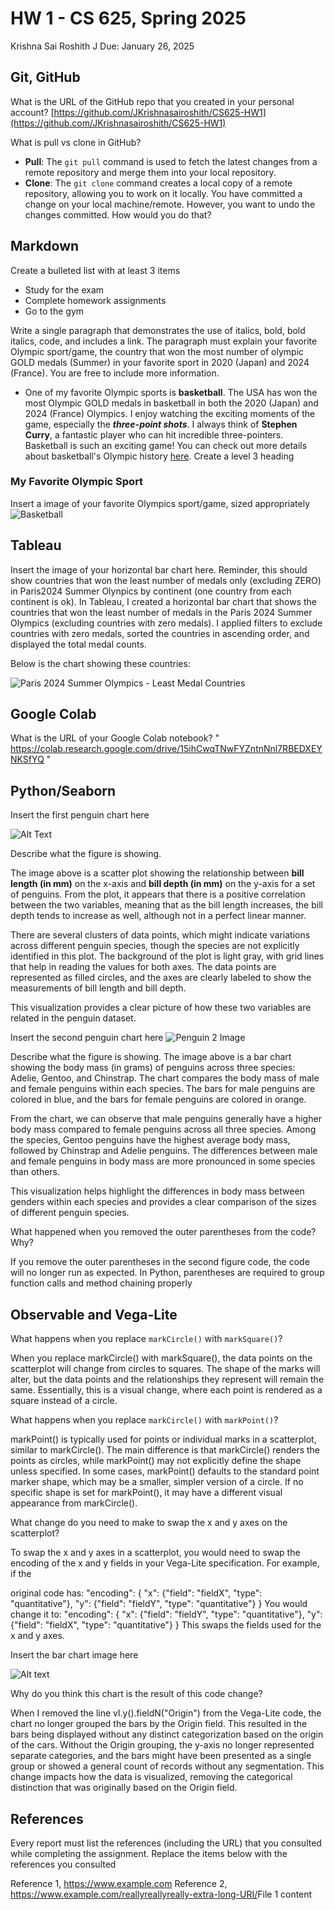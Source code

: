 # HW 1 - CS 625, Spring 2025

Krishna Sai Roshith J 
Due: January 26, 2025

## Git, GitHub

What is the URL of the GitHub repo that you created in your personal account?
   [https://github.com/JKrishnasairoshith/CS625-HW1](https://github.com/JKrishnasairoshith/CS625-HW1)

What is pull vs clone in GitHub?
-  **Pull**: The `git pull` command is used to fetch the latest changes from a remote repository and merge them into your local repository.
- **Clone**: The `git clone` command creates a local copy of a remote repository, allowing you to work on it locally.
You have committed a change on your local machine/remote. However, you want to undo the changes committed. How would you do that?

## Markdown

Create a bulleted list with at least 3 items
- Study for the exam
- Complete homework assignments
- Go to the gym

Write a single paragraph that demonstrates the use of italics, bold, bold italics, code, and includes a link. The paragraph must explain your favorite Olympic sport/game, the country that won the most number of olympic GOLD medals (Summer) in your favorite sport in 2020 (Japan) and 2024 (France). You are free to include more information.
- One of my favorite Olympic sports is **basketball**. The USA has won the most Olympic GOLD medals in basketball in both the 2020 (Japan) and 2024 (France) Olympics. I enjoy watching the exciting moments of the game, especially the **_three-point shots_**. I always think of **Stephen Curry**, a fantastic player who can hit incredible three-pointers. Basketball is such an exciting game! You can check out more details about basketball's Olympic history [here](https://en.wikipedia.org/wiki/Basketball_at_the_Summer_Olympics).
Create a level 3 heading

### My Favorite Olympic Sport

Insert a image of your favorite Olympics sport/game, sized appropriately
![Basketball](https://github.com/JKrishnasairoshith/CS625-HW1/blob/main/Basketball.jpeg)
## Tableau

Insert the image of your horizontal bar chart here. Reminder, this should show countries that won the least number of medals only (excluding ZERO) in Paris2024 Summer Olynpics by continent (one country from each continent is ok).
In Tableau, I created a horizontal bar chart that shows the countries that won the least number of medals in the Paris 2024 Summer Olympics (excluding countries with zero medals). I applied filters to exclude countries with zero medals, sorted the countries in ascending order, and displayed the total medal counts.

Below is the chart showing these countries:

![Paris 2024 Summer Olympics - Least Medal Countries](https://github.com/JKrishnasairoshith/CS625-HW1/blob/main/Sheet%201%20(2).png?raw=true)
## Google Colab

What is the URL of your Google Colab notebook? " https://colab.research.google.com/drive/15ihCwqTNwFYZntnNnl7RBEDXEYNKSfYQ "

## Python/Seaborn

Insert the first penguin chart here

![Alt Text](https://github.com/JKrishnasairoshith/CS625-HW1/blob/main/Penguin%201.png)


Describe what the figure is showing.

The image above is a scatter plot showing the relationship between **bill length (in mm)** on the x-axis and **bill depth (in mm)** on the y-axis for a set of penguins. From the plot, it appears that there is a positive correlation between the two variables, meaning that as the bill length increases, the bill depth tends to increase as well, although not in a perfect linear manner.

There are several clusters of data points, which might indicate variations across different penguin species, though the species are not explicitly identified in this plot. The background of the plot is light gray, with grid lines that help in reading the values for both axes. The data points are represented as filled circles, and the axes are clearly labeled to show the measurements of bill length and bill depth.

This visualization provides a clear picture of how these two variables are related in the penguin dataset.

Insert the second penguin chart here
![Penguin 2 Image](https://github.com/JKrishnasairoshith/CS625-HW1/blob/main/Penguin%202.png)

Describe what the figure is showing.
The image above is a bar chart showing the body mass (in grams) of penguins across three species: Adelie, Gentoo, and Chinstrap. The chart compares the body mass of male and female penguins within each species. The bars for male penguins are colored in blue, and the bars for female penguins are colored in orange.

From the chart, we can observe that male penguins generally have a higher body mass compared to female penguins across all three species. Among the species, Gentoo penguins have the highest average body mass, followed by Chinstrap and Adelie penguins. The differences between male and female penguins in body mass are more pronounced in some species than others.

This visualization helps highlight the differences in body mass between genders within each species and provides a clear comparison of the sizes of different penguin species.

What happened when you removed the outer parentheses from the code? Why?

If you remove the outer parentheses in the second figure code, the code will no longer run as expected. In Python, parentheses are required to group function calls and method chaining properly

## Observable and Vega-Lite

What happens when you replace `markCircle()` with `markSquare()`?

When you replace markCircle() with markSquare(), the data points on the scatterplot will change from circles to squares. The shape of the marks will alter, but the data points and the relationships they represent will remain the same. Essentially, this is a visual change, where each point is rendered as a square instead of a circle.


What happens when you replace `markCircle()` with `markPoint()`?

markPoint() is typically used for points or individual marks in a scatterplot, similar to markCircle(). The main difference is that markCircle() renders the points as circles, while markPoint() may not explicitly define the shape unless specified. In some cases, markPoint() defaults to the standard point marker shape, which may be a smaller, simpler version of a circle. If no specific shape is set for markPoint(), it may have a different visual appearance from markCircle().

What change do you need to make to swap the x and y axes on the scatterplot?

To swap the x and y axes in a scatterplot, you would need to swap the encoding of the x and y fields in your Vega-Lite specification. For example, if the 

original code has:
"encoding": {
  "x": {"field": "fieldX", "type": "quantitative"},
  "y": {"field": "fieldY", "type": "quantitative"}
}
You would change it to:
"encoding": {
  "x": {"field": "fieldY", "type": "quantitative"},
  "y": {"field": "fieldX", "type": "quantitative"}
}
This swaps the fields used for the x and y axes.

Insert the bar chart image here

![Alt text](https://github.com/JKrishnasairoshith/CS625-HW1/blob/main/Vega-Lite.png)

Why do you think this chart is the result of this code change?

When I removed the line vl.y().fieldN("Origin") from the Vega-Lite code, the chart no longer grouped the bars by the Origin field. This resulted in the bars being displayed without any distinct categorization based on the origin of the cars. Without the Origin grouping, the y-axis no longer represented separate categories, and the bars might have been presented as a single group or showed a general count of records without any segmentation. This change impacts how the data is visualized, removing the categorical distinction that was originally based on the Origin field.

## References

Every report must list the references (including the URL) that you consulted while completing the assignment. Replace the items below with the references you consulted

 Reference 1, <https://www.example.com>
 Reference 2, <https://www.example.com/reallyreallyreally-extra-long-URI/>File 1 content
